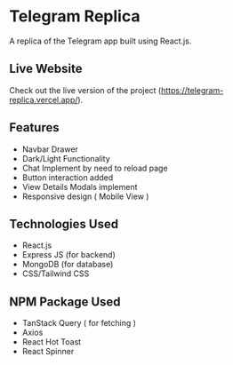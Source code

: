 # Telegram Replica

A replica of the Telegram app built using React.js.

## Live Website

Check out the live version of the project (https://telegram-replica.vercel.app/).

## Features

- Navbar Drawer
- Dark/Light Functionality
- Chat Implement by need to reload page
- Button interaction added
- View Details Modals implement
- Responsive design ( Mobile View )

## Technologies Used

- React.js
- Express JS (for backend)
- MongoDB (for database)
- CSS/Tailwind CSS

## NPM Package Used

- TanStack Query ( for fetching )
- Axios
- React Hot Toast
- React Spinner

